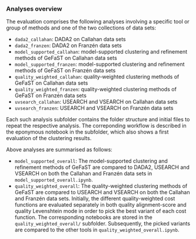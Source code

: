 ### Analyses overview

The evaluation comprises the following analyses involving a specific tool or group of methods and one of the two collections of data sets:

- `dada2_callahan`: DADA2 on Callahan data sets
- `dada2_franzen`: DADA2 on Franzén data sets
- `model_supported_callahan`: model-supported clustering and refinement methods of GeFaST on Callahan data sets
- `model_supported_franzen`: model-supported clustering and refinement methods of GeFaST on Franzén data sets
- `quality_weighted_callahan`: quality-weighted clustering methods of GeFaST on Callahan data sets
- `quality_weighted_franzen`: quality-weighted clustering methods of GeFaST on Franzén data sets
- `uvsearch_callahan`: USEARCH and VSEARCH on Callahan data sets
- `uvsearch_franzen`: USEARCH and VSEARCH on Franzén data sets 

Each such analysis subfolder contains the folder structure and initial files to repeat the respective analysis.
The correponding workflow is described in the eponymous notebook in the subfolder, which also shows a first evaluation of the clustering results.

Above analyses are summarised as follows:

- `model_supported_overall`: The model-supported clustering and refinement methods of GeFaST are compared to DADA2, USEARCH and VSEARCH 
    on both the Callahan and Franzén data sets in `model_supported_overall.ipynb`. 
- `quality_weighted_overall`: The quality-weighted clustering methods of GeFaST are compared to USEARCH and VSEARCH on both the Callahan and Franzén data sets.
    Initially, the different quality-weighted cost functions are evaluated separately in both quality alignment-score and quality Levenshtein mode in order to pick the best variant of each cost function.
    The corresponding notebooks are stored in the `quality_weighted_overall/` subfolder. 
    Subsequently, the picked variants are compared to the other tools in `quality_weighted_overall.ipynb`.
